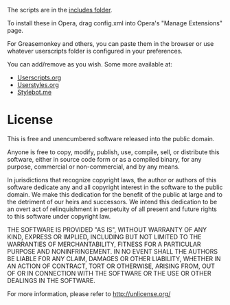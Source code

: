 The scripts are in the [includes folder](https://github.com/kafene/userscripts/tree/master/includes).

To install these in Opera, drag config.xml into Opera's "Manage Extensions" page.

For Greasemonkey and others, you can paste them in the browser or use whatever userscripts folder is configured in your preferences.

You can add/remove as you wish. Some more available at:

- [Userscripts.org](http://userscripts.org/)
- [Userstyles.org](http://userstyles.org/)
- [Stylebot.me](http://stylebot.me/)

# License

This is free and unencumbered software released into the public domain.

Anyone is free to copy, modify, publish, use, compile, sell, or
distribute this software, either in source code form or as a compiled
binary, for any purpose, commercial or non-commercial, and by any
means.

In jurisdictions that recognize copyright laws, the author or authors
of this software dedicate any and all copyright interest in the
software to the public domain. We make this dedication for the benefit
of the public at large and to the detriment of our heirs and
successors. We intend this dedication to be an overt act of
relinquishment in perpetuity of all present and future rights to this
software under copyright law.

THE SOFTWARE IS PROVIDED "AS IS", WITHOUT WARRANTY OF ANY KIND,
EXPRESS OR IMPLIED, INCLUDING BUT NOT LIMITED TO THE WARRANTIES OF
MERCHANTABILITY, FITNESS FOR A PARTICULAR PURPOSE AND NONINFRINGEMENT.
IN NO EVENT SHALL THE AUTHORS BE LIABLE FOR ANY CLAIM, DAMAGES OR
OTHER LIABILITY, WHETHER IN AN ACTION OF CONTRACT, TORT OR OTHERWISE,
ARISING FROM, OUT OF OR IN CONNECTION WITH THE SOFTWARE OR THE USE OR
OTHER DEALINGS IN THE SOFTWARE.

For more information, please refer to <http://unlicense.org/>
